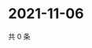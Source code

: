 # 2021-11-06

共 0 条

<!-- BEGIN WEIBO -->
<!-- 最后更新时间 Sat Nov 06 2021 05:12:22 GMT+0800 (China Standard Time) -->

<!-- END WEIBO -->
